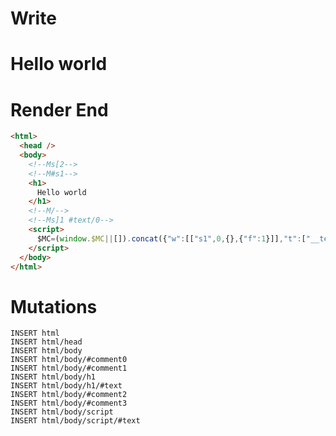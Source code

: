 # Write
  <!--Ms[2--><!--M#s1--><h1>Hello world</h1><!--M/--><!--Ms]1 #text/0--><script>$MC=(window.$MC||[]).concat({"w":[["s1",0,{},{"f":1}]],"t":["__tests__/tags/components/hello-internal.marko"]});WALKER_RUNTIME("M")("s");M.s.r=[_=>(_.b=[0,{"ConditionalScope:#text/0":_.a={m5c:"s1"},"ConditionalRenderer:#text/0":_._.$compat_renderer(_._["__tests__/tags/components/hello-internal.marko"])},_.a]),"$compat_setScope",2];M.s.w()</script>

# Render End
```html
<html>
  <head />
  <body>
    <!--Ms[2-->
    <!--M#s1-->
    <h1>
      Hello world
    </h1>
    <!--M/-->
    <!--Ms]1 #text/0-->
    <script>
      $MC=(window.$MC||[]).concat({"w":[["s1",0,{},{"f":1}]],"t":["__tests__/tags/components/hello-internal.marko"]});WALKER_RUNTIME("M")("s");M.s.r=[_=&gt;(_.b=[0,{"ConditionalScope:#text/0":_.a={m5c:"s1"},"ConditionalRenderer:#text/0":_._.$compat_renderer(_._["__tests__/tags/components/hello-internal.marko"])},_.a]),"$compat_setScope",2];M.s.w()
    </script>
  </body>
</html>
```

# Mutations
```
INSERT html
INSERT html/head
INSERT html/body
INSERT html/body/#comment0
INSERT html/body/#comment1
INSERT html/body/h1
INSERT html/body/h1/#text
INSERT html/body/#comment2
INSERT html/body/#comment3
INSERT html/body/script
INSERT html/body/script/#text
```